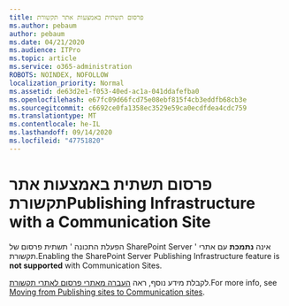 ```yaml
---
title: פרסום תשתית באמצעות אתר תקשורת
ms.author: pebaum
author: pebaum
ms.date: 04/21/2020
ms.audience: ITPro
ms.topic: article
ms.service: o365-administration
ROBOTS: NOINDEX, NOFOLLOW
localization_priority: Normal
ms.assetid: de63d2e1-f053-40ed-ac1a-041ddafefba0
ms.openlocfilehash: e67fc09d66fcd75e08ebf815f4cb3eddfb68cb3e
ms.sourcegitcommit: c6692ce0fa1358ec3529e59ca0ecdfdea4cdc759
ms.translationtype: MT
ms.contentlocale: he-IL
ms.lasthandoff: 09/14/2020
ms.locfileid: "47751820"
---
```

# <a name="publishing-infrastructure-with-a-communication-site"></a><span data-ttu-id="1c047-102">פרסום תשתית באמצעות אתר תקשורת</span><span class="sxs-lookup"><span data-stu-id="1c047-102">Publishing Infrastructure with a Communication Site</span></span>


<span data-ttu-id="1c047-103">הפעלת התכונה ' תשתית פרסום של SharePoint Server ' אינה **נתמכת** עם אתרי תקשורת.</span><span class="sxs-lookup"><span data-stu-id="1c047-103">Enabling the SharePoint Server Publishing Infrastructure feature is **not supported** with Communication Sites.</span></span> 
  
<span data-ttu-id="1c047-104">לקבלת מידע נוסף, ראה [העברה מאתרי פרסום לאתרי תקשורת](https://docs.microsoft.com/sharepoint/publishing-sites-classic-to-modern-experience).</span><span class="sxs-lookup"><span data-stu-id="1c047-104">For more info, see [Moving from Publishing sites to Communication sites](https://docs.microsoft.com/sharepoint/publishing-sites-classic-to-modern-experience).</span></span> 
  

